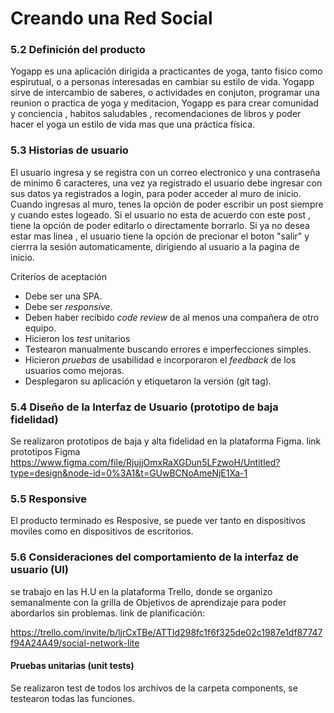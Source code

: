 # Creando una Red Social

### 5.2 Definición del producto
 
Yogapp es una aplicación dirigida a practicantes de yoga, tanto fisico como espirutual, o a personas interesadas en cambiar su estilo de vida.
Yogapp sirve de intercambio de saberes, o actividades en conjuton, programar una reunion o practica de yoga y meditacion, Yogapp es para crear comunidad y conciencia , habitos saludables , recomendaciones de libros y poder hacer el yoga un estilo de vida mas que una práctica física.


### 5.3 Historias de usuario
El usuario ingresa y se registra con un correo electronico y una contraseña de minimo 6 caracteres, una vez ya registrado el usuario debe ingresar con sus datos ya registrados a login, para poder acceder al muro de inicio.
Cuando ingresas al muro, tenes la opción de poder escribir un post siempre y cuando estes logeado. Si el usuario no esta de acuerdo con este post , tiene la opción de poder editarlo o directamente borrarlo.
Si ya no desea estar mas linea , el usuario tiene la opción de precionar el boton "salir" y cierrra la sesión automaticamente, dirigiendo al usuario a la pagina de inicio.

Criterios de aceptación
  - Debe ser una SPA.
  - Debe ser _responsive_.
  - Deben haber recibido _code review_ de al menos una compañera de otro equipo.
  - Hicieron los _test_ unitarios
  - Testearon manualmente buscando errores e imperfecciones simples.
  - Hicieron _pruebas_ de usabilidad e incorporaron el _feedback_ de los
    usuarios como mejoras.
  - Desplegaron su aplicación y etiquetaron la versión (git tag).

### 5.4 Diseño de la Interfaz de Usuario (prototipo de baja fidelidad)
Se realizaron prototipos de baja y alta fidelidad en la plataforma Figma.
link prototipos Figma
https://www.figma.com/file/RjujjOmxRaXGDun5LFzwoH/Untitled?type=design&node-id=0%3A1&t=GUwBCNoAmeNjE1Xa-1

### 5.5 Responsive
El producto terminado es Resposive, se puede ver tanto en dispositivos moviles como en dispositivos de escritorios.

### 5.6 Consideraciones del comportamiento de la interfaz de usuario (UI)

se trabajo en las H.U en la plataforma Trello, donde se organizo semanalmente con la grilla de Objetivos de aprendizaje para poder abordarlos sin problemas.
link de planificación:

https://trello.com/invite/b/ljrCxTBe/ATTId298fc1f6f325de02c1987e1df87747f94A24A49/social-network-lite

#### Pruebas unitarias (unit tests)
Se realizaron test de todos los archivos de la carpeta components, se testearon todas las funciones.
